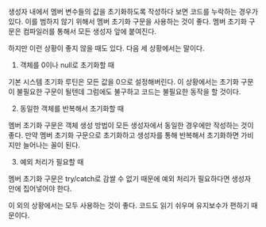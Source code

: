 생성자 내에서 멤버 변수들의 값을 초기화하도록 작성하다 보면 코드를 누락하는 경우가 있다. 이를 범하지 않기 위해서 멤버 초기화 구문을 사용하는 것이 좋다. 멤버 초기화 구문은 컴파일러를 통해서 모든 생성자 앞에 붙여진다.

하지만 이런 상황이 좋지 않을 때도 있다. 다음 세 상황에서는 말이다.

1. 객체를 0이나 null로 초기화할 때

기본 시스템 초기화 루틴은 모든 값을 0으로 설정해버린다. 이 상황에서는 초기화 구문이 불필요한 구문이 될텐데 그럼에도 불구하고 코드는 불필요한 동작을 할 것이다.

2. 동일한 객체를 반복해서 초기화할 때

멤버 초기화 구문은 객체 생성 방법이 모든 생성자에서 동일한 경우에만 작성하는 것이 좋다. 만약 멤버 초기화 구문으로 초기화하고 생성자를 통해 반복해서 초기화하면 가비지만 늘어나는 꼴이 된다.

3. 예외 처리가 필요할 때

멤버 초기화 구문은 try/catch로 감쌀 수 없기 때문에 예외 처리가 필요하다면 생성자 안에 집어넣어야 한다.

이 외의 상황에서는 모두 사용하는 것이 좋다. 코드도 읽기 쉬우며 유지보수가 편하기 때문이다.